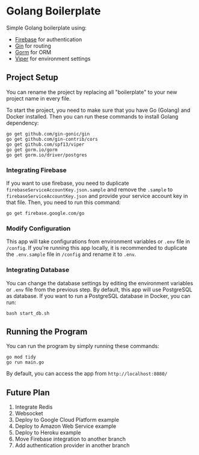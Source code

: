 # Golang Boilerplate

Simple Golang boilerplate using:
* [Firebase](firebase.google.com) for authentication
* [Gin](github.com/gin-gonic/gin) for routing
* [Gorm](gorm.io/gorm) for ORM
* [Viper](github.com/spf13/viper) for environment settings

## Project Setup

You can rename the project by replacing all "boilerplate" to your new project name in every file.

To start the project, you need to make sure that you have Go (Golang) and Docker installed. Then you can run these commands to install Golang dependency:

```
go get github.com/gin-gonic/gin
go get github.com/gin-contrib/cors
go get github.com/spf13/viper
go get gorm.io/gorm
go get gorm.io/driver/postgres
```

### Integrating Firebase

If you want to use firebase, you need to duplicate `firebaseServiceAccountKey.json.sample` and remove the `.sample` to `firebaseServiceAccountKey.json` and provide your service account key in that file. Then, you need to run this command:

```
go get firebase.google.com/go
```

### Modify Configuration

This app will take configurations from environment variables or `.env` file in `/config`. If you're running this app locally, it is recommended to duplicate the `.env.sample` file in `/config` and rename it to `.env`.

### Integrating Database

You can change the database settings by editing the environment variables or `.env` file from the previous step. By default, this app will use PostgreSQL as database. If you want to run a PostgreSQL database in Docker, you can run:

```
bash start_db.sh
```

## Running the Program

You can run the program by simply running these commands:

```
go mod tidy
go run main.go
```

By default, you can access the app from `http://localhost:8080/`

## Future Plan

1. Integrate Redis
2. Websocket
3. Deploy to Google Cloud Platform example
4. Deploy to Amazon Web Service example
5. Deploy to Heroku example
6. Move Firebase integration to another branch
7. Add authentication provider in another branch